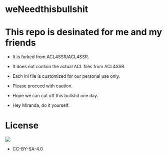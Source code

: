 # weNeedthisbullshit

# This repo is desinated for me and my friends

* It is forked from ACL4SSR/ACL4SSR. 
* It does not contain the actual ACL files from ACL4SSR.
* Each ini file is customized for our personal use only.
* Please proceed with caution.

* Hope we can cut off this  bullshit one day.
* Hey Miranda, do it yourself.



# License		
[![](https://licensebuttons.net/l/by-sa/4.0/88x31.png)](https://creativecommons.org/licenses/by-sa/4.0/deed.zh)
* CC-BY-SA-4.0

